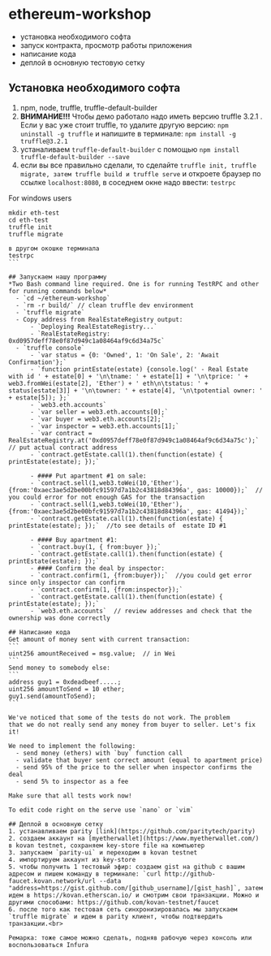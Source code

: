 # ethereum-workshop

* установка необходимого софта
* запуск контракта, просмотр работы приложения
* написание кода
* деплой в основную тестовую сетку

## Установка необходимого софта
1. npm, node, truffle, truffle-default-builder
2. **ВНИМАНИЕ!!!** Чтобы демо работало надо иметь версию truffle 3.2.1 . Если у вас уже стоит truffle, то удалите другую версию: `npm uninstall -g truffle` и напишите в терминале: `npm install -g truffle@3.2.1` 
3. устаналиваем `truffle-default-builder` с помощью `npm install truffle-default-builder --save`
4. если вы все правильно сделали, то сделайте `truffle init, truffle migrate, затем truffle build и truffle serve` и откроете браузер по ссылке `localhost:8080`, в соседнем окне надо ввести: `testrpc`

For windows users
````
mkdir eth-test
cd eth-test
truffle init
truffle migrate

в другом окошке терминала
testrpc
```

## Запускаем нашу программу
*Two Bash command line required. One is for running TestRPC and other for running commands below*
  - `cd ~/ethereum-workshop`
  - `rm -r build/` // clean truffle dev environment 
  - `truffle migrate`
  - Copy address from RealEstateRegistry output:
      - `Deploying RealEstateRegistry...`
      - `RealEstateRegistry: 0xd0957deff78e0f87d949c1a08464af9c6d34a75c`
  - `truffle console`
      - `var status = {0: 'Owned', 1: 'On Sale', 2: 'Await Confirmation'};`
      - `function printEstate(estate) {console.log(' - Real Estate with id ' + estate[0] + '\n\tname: ' + estate[1] + '\n\tprice: ' + web3.fromWei(estate[2], 'Ether') + ' eth\n\tstatus: ' + status[estate[3]] + '\n\towner: ' + estate[4], '\n\tpotential owner: ' + estate[5]); };`
      - `web3.eth.accounts`
      - `var seller = web3.eth.accounts[0];`
      - `var buyer = web3.eth.accounts[2];`
      - `var inspector = web3.eth.accounts[1];`
      - `var contract = RealEstateRegistry.at('0xd0957deff78e0f87d949c1a08464af9c6d34a75c');`  // put actual contract address
      - `contract.getEstate.call(1).then(function(estate) { printEstate(estate); });`
    
      - #### Put apartment #1 on sale:
      - `contract.sell(1,web3.toWei(10,'Ether'),{from:'0xaec3ae5d2be00bfc91597d7a1b2c43818d84396a', gas: 10000});`  // you could error for not enough GAS for the transaction 
      - `contract.sell(1,web3.toWei(10,'Ether'),{from:'0xaec3ae5d2be00bfc91597d7a1b2c43818d84396a', gas: 41494});`
      - `contract.getEstate.call(1).then(function(estate) { printEstate(estate); });`  //to see details of  estate ID #1 

      - #### Buy apartment #1:
      - `contract.buy(1, { from:buyer });`
      - `contract.getEstate.call(1).then(function(estate) { printEstate(estate); });`
      - #### Confirm the deal by inspector:
      - `contract.confirm(1, {from:buyer});`  //you could get error since only inspector can confirm
      - `contract.confirm(1, {from:inspector});`
      - `contract.getEstate.call(1).then(function(estate) { printEstate(estate); });`
      - `web3.eth.accounts`  // review addresses and check that the ownership was done correctly
  
## Написание кода
Get amount of money sent with current transaction:
```
uint256 amountReceived = msg.value;  // in Wei
```
Send money to somebody else:
```
address guy1 = 0xdeadbeef.....;
uint256 amountToSend = 10 ether;
guy1.send(amountToSend);
```

We've noticed that some of the tests do not work. The problem
that we do not really send any money from buyer to seller. Let's fix it!

We need to implement the following:
  - send money (ethers) with `buy` function call
  - validate that buyer sent correct amount (equal to apartment price)
  - send 95% of the price to the seller when inspector confirms the deal
  - send 5% to inspector as a fee
 
Make sure that all tests work now!

To edit code right on the serve use `nano` or `vim`

## Деплой в основную сетку
1. устанавливаем parity [link](https://github.com/paritytech/parity)
2. создаем аккаунт на [myetherwallet](https://www.myetherwallet.com/) в kovan testnet, сохраняем key-store file на компьютер
3. запускаем `parity-ui` и переходим в kovan testnet
4. импортируем аккаунт из key-store
5. чтобы получить 1 тестовый эфир: создаем gist на github с вашим адресом и пишем команду в терминале: `curl http://github-faucet.kovan.network/url --data "address=https://gist.github.com/[github_username]/[gist_hash]`, затем идем в https://kovan.etherscan.io/ и смотрим свои транзакции. Можно и другими способами: https://github.com/kovan-testnet/faucet
6. после того как тестовая сеть синхронизировалась мы запускаем `truffle migrate` и идем в parity клиент, чтобы подтвердить транзакции.<br>

Ремарка: тоже самое можно сделать, подняв рабочую через консоль или воспользоваться Infura
